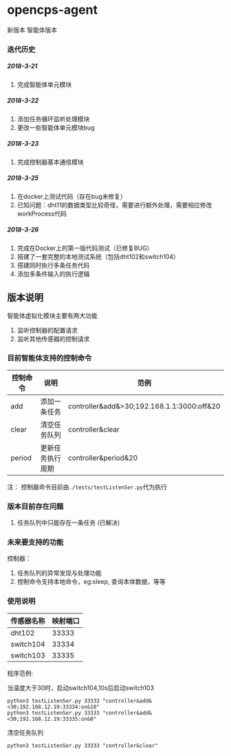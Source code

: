 # opencps-agent

新版本 智能体版本

### 迭代历史
##### 2018-3-21  

1. 完成智能体单元模块

##### 2018-3-22

1. 添加任务循环监听处理模块
2. 更改一些智能体单元模块bug

##### 2018-3-23

1. 完成控制器基本通信模块

##### 2018-3-25

1. 在docker上测试代码（存在bug未修复）
2. 已知问题：dht11的数据类型比较奇怪，需要进行额外处理，需要相应修改workProcess代码

##### 2018-3-26
1. 完成在Docker上的第一版代码测试（已修复BUG）
2. 搭建了一套完整的本地测试系统（包括dht102和switch104）
3. 搭建同时执行多条任务代码
4. 添加多条件输入的执行逻辑

## 版本说明

智能体虚拟化模块主要有两大功能

1. 监听控制器的配置请求
2. 监听其他传感器的控制请求

### 目前智能体支持的控制命令
|控制命令|说明|范例|
|--------|----|----|
|add|添加一条任务|controller&add&>30;192.168.1.1:3000:off&20|
|clear|清空任务队列|controller&clear|
|period|更新任务执行周期|controller&period&20|

注： 控制器命令目前由`./tests/testListenSer.py`代为执行
 
### 版本目前存在问题
1. 任务队列中只能存在一条任务 (已解决)

### 未来要支持的功能

控制器：

1. 任务队列的异常发现与处理功能
2. 控制命令支持本地命令，eg:sleep, 查询本体数据，等等

### 使用说明

|传感器名称| 映射端口 |
|----------|----------|
|dht102|33333|
|switch104|33334|
|switch103|33335|

程序范例:

当温度大于30时，启动switch104,10s后启动switch103

```
python3 testListenSer.py 33333 "controller&add&<30;192.168.12.19:33334:on&10"
python3 testListenSer.py 33333 "controller&add&<30;192.168.12.19:33335:on&0"
```

清空任务队列

```
python3 testListenSer.py 33333 "controller&clear"
```


